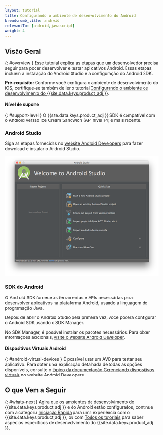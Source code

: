 ```yaml
---
layout: tutorial
title: Configurando o ambiente de desenvolvimento do Android
breadcrumb_title: android
relevantTo: [android,javascript]
weight: 4
---
```

<!-- NLS_CHARSET=UTF-8 -->
## Visão Geral
{: #overview }
Esse tutorial explica as etapas que um desenvolvedor precisa seguir para poder desenvolver e testar aplicativos Android. Essas etapas incluem a instalação do Android Studio e a configuração do Android SDK.

**Pré-requisito:** Conforme você configura o ambiente de desenvolvimento do iOS, certifique-se também de ler o tutorial [Configurando o ambiente de desenvolvimento do {{site.data.keys.product_adj }}](../mobilefirst/). 

#### Nível de suporte
{: #support-level }
O {{site.data.keys.product_adj }} SDK é compatível com o Android versão Ice Cream Sandwich (API nível 14) e mais recente.

### Android Studio
Siga as etapas fornecidas no [website Android Developers](http://developer.android.com/develop/index.html) para fazer download e instalar o Android Studio.

![Configurar o Android SDK](android-studio.png)

### SDK do Android
O Android SDK fornece as ferramentas e APIs necessárias para desenvolver aplicativos na plataforma Android, usando a linguagem de programação Java.

Depois de abrir o Android Studio pela primeira vez, você poderá configurar o Android SDK usando o SDK Manager.

No SDK Manager, é possível instalar os pacotes necessários. Para obter informações adicionais, [visite o website Android Developer](http://developer.android.com/sdk/index.html).

#### Dispositivos Virtuais Android 
{: #android-virtual-devices }
É possível usar um AVD para testar seu aplicativo. Para obter uma explicação detalhada de todas as opções disponíveis, consulte o [tópico da documentação Gerenciando dispositivos virtuais](http://developer.android.com/tools/devices/index.html) no website Android Developers. 

## O que Vem a Seguir
{: #whats-next }
Agira que os ambientes de desenvolvimento do {{site.data.keys.product_adj }} e do Android estão configurados, continue com a categoria [Iniciação Rápida](../../../quick-start/android/) para uma experiência com o {{site.data.keys.product_adj }}, ou com [Todos os tutoriais](../../../all-tutorials) para saber aspectos específicos de desenvolvimento do {{site.data.keys.product_adj }}. 
